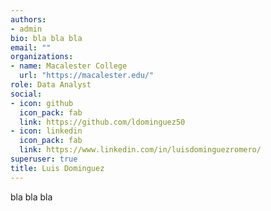 ```yaml
---
authors:
- admin
bio: bla bla bla
email: ""
organizations:
- name: Macalester College
  url: "https://macalester.edu/"
role: Data Analyst
social:
- icon: github
  icon_pack: fab
  link: https://github.com/ldominguez50
- icon: linkedin
  icon_pack: fab
  link: https://www.linkedin.com/in/luisdominguezromero/
superuser: true
title: Luis Dominguez
---
```


bla bla bla
